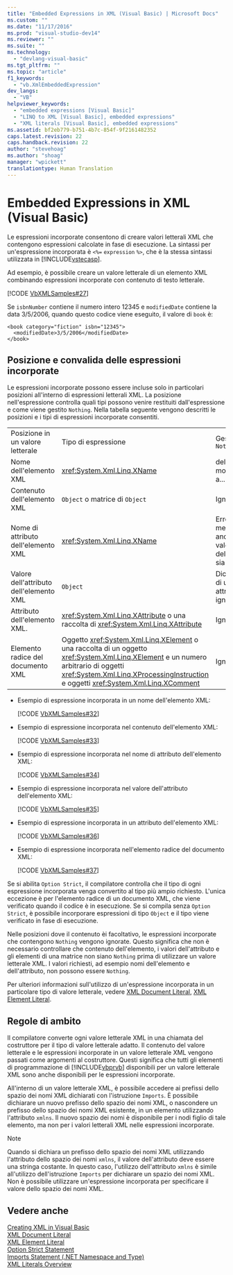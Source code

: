 ```yaml
---
title: "Embedded Expressions in XML (Visual Basic) | Microsoft Docs"
ms.custom: ""
ms.date: "11/17/2016"
ms.prod: "visual-studio-dev14"
ms.reviewer: ""
ms.suite: ""
ms.technology: 
  - "devlang-visual-basic"
ms.tgt_pltfrm: ""
ms.topic: "article"
f1_keywords: 
  - "vb.XmlEmbeddedExpression"
dev_langs: 
  - "VB"
helpviewer_keywords: 
  - "embedded expressions [Visual Basic]"
  - "LINQ to XML [Visual Basic], embedded expressions"
  - "XML literals [Visual Basic], embedded expressions"
ms.assetid: bf2eb779-b751-4b7c-854f-9f2161482352
caps.latest.revision: 22
caps.handback.revision: 22
author: "stevehoag"
ms.author: "shoag"
manager: "wpickett"
translationtype: Human Translation
---
```

# Embedded Expressions in XML (Visual Basic)
Le espressioni incorporate consentono di creare valori letterali XML che contengono espressioni calcolate in fase di esecuzione.  La sintassi per un'espressione incorporata è `<%=` `expression` `%>`, che è la stessa sintassi utilizzata in [!INCLUDE[vstecasp](../../../../csharp/language-reference/preprocessor-directives/includes/vstecasp_md.md)].  
  
 Ad esempio, è possibile creare un valore letterale di un elemento XML combinando espressioni incorporate con contenuto di testo letterale.  
  
 [!CODE [VbXMLSamples#27](../CodeSnippet/VS_Snippets_VBCSharp/VbXMLSamples#27)]  
  
 Se `isbnNumber` contiene il numero intero 12345 e `modifiedDate` contiene la data 3\/5\/2006, quando questo codice viene eseguito, il valore di `book` è:  
  
```  
<book category="fiction" isbn="12345">  
  <modifiedDate>3/5/2006</modifiedDate>  
</book>  
```  
  
## Posizione e convalida delle espressioni incorporate  
 Le espressioni incorporate possono essere incluse solo in particolari posizioni all'interno di espressioni letterali XML.  La posizione nell'espressione controlla quali tipi possono venire restituiti dall'espressione e come viene gestito `Nothing`.  Nella tabella seguente vengono descritti le posizioni e i tipi di espressioni incorporate consentiti.  
  
||||  
|-|-|-|  
|Posizione in un valore letterale|Tipo di espressione|Gestione di `Nothing`|  
|Nome dell'elemento XML|<xref:System.Xml.Linq.XName>|delle modifiche a..."|  
|Contenuto dell'elemento XML|`Object` o matrice di `Object`|Ignorato|  
|Nome di attributo dell'elemento XML|<xref:System.Xml.Linq.XName>|Errore, a meno che anche il valore dell'attributo sia `Nothing`|  
|Valore dell'attributo dell'elemento XML|`Object`|Dichiarazione di un attributo ignorata.|  
|Attributo dell'elemento XML.|<xref:System.Xml.Linq.XAttribute> o una raccolta di <xref:System.Xml.Linq.XAttribute>|Ignorato|  
|Elemento radice del documento XML|Oggetto <xref:System.Xml.Linq.XElement> o una raccolta di un oggetto <xref:System.Xml.Linq.XElement> e un numero arbitrario di oggetti <xref:System.Xml.Linq.XProcessingInstruction> e oggetti <xref:System.Xml.Linq.XComment>|Ignorato|  
  
-   Esempio di espressione incorporata in un nome dell'elemento XML:  
  
     [!CODE [VbXMLSamples#32](../CodeSnippet/VS_Snippets_VBCSharp/VbXMLSamples#32)]  
  
-   Esempio di espressione incorporata nel contenuto dell'elemento XML:  
  
     [!CODE [VbXMLSamples#33](../CodeSnippet/VS_Snippets_VBCSharp/VbXMLSamples#33)]  
  
-   Esempio di espressione incorporata nel nome di attributo dell'elemento XML:  
  
     [!CODE [VbXMLSamples#34](../CodeSnippet/VS_Snippets_VBCSharp/VbXMLSamples#34)]  
  
-   Esempio di espressione incorporata nel valore dell'attributo dell'elemento XML:  
  
     [!CODE [VbXMLSamples#35](../CodeSnippet/VS_Snippets_VBCSharp/VbXMLSamples#35)]  
  
-   Esempio di espressione incorporata in un attributo dell'elemento XML:  
  
     [!CODE [VbXMLSamples#36](../CodeSnippet/VS_Snippets_VBCSharp/VbXMLSamples#36)]  
  
-   Esempio di espressione incorporata nell'elemento radice del documento XML:  
  
     [!CODE [VbXMLSamples#37](../CodeSnippet/VS_Snippets_VBCSharp/VbXMLSamples#37)]  
  
 Se si abilita `Option Strict`, il compilatore controlla che il tipo di ogni espressione incorporata venga convertito al tipo più ampio richiesto.  L'unica eccezione è per l'elemento radice di un documento XML, che viene verificato quando il codice è in esecuzione.  Se si compila senza `Option Strict`, è possibile incorporare espressioni di tipo `Object` e il tipo viene verificato in fase di esecuzione.  
  
 Nelle posizioni dove il contenuto èi facoltativo, le espressioni incorporate che contengono `Nothing` vengono ignorate.  Questo significa che non è necessario controllare che contenuto dell'elemento, i valori dell'attributo e gli elementi di una matrice non siano `Nothing` prima di utilizzare un valore letterale XML.  I valori richiesti, ad esempio nomi dell'elemento e dell'attributo, non possono essere `Nothing`.  
  
 Per ulteriori informazioni sull'utilizzo di un'espressione incorporata in un particolare tipo di valore letterale, vedere [XML Document Literal](../../../../visual-basic/language-reference/xml-literals/xml-document-literal.md), [XML Element Literal](../../../../visual-basic/language-reference/xml-literals/xml-element-literal.md).  
  
## Regole di ambito  
 Il compilatore converte ogni valore letterale XML in una chiamata del costruttore per il tipo di valore letterale adatto.  Il contenuto del valore letterale e le espressioni incorporate in un valore letterale XML vengono passati come argomenti al costruttore.  Questi significa che tutti gli elementi di programmazione di [!INCLUDE[vbprvb](../../../../csharp/programming-guide/concepts/linq/includes/vbprvb_md.md)] disponibili per un valore letterale XML sono anche disponibili per le espressioni incorporate.  
  
 All'interno di un valore letterale XML, è possibile accedere ai prefissi dello spazio dei nomi XML dichiarati con l'istruzione `Imports`.  È possibile dichiarare un nuovo prefisso dello spazio dei nomi XML, o nascondere un prefisso dello spazio dei nomi XML esistente, in un elemento utilizzando l'attributo `xmlns`.  Il nuovo spazio dei nomi è disponibile per i nodi figlio di tale elemento, ma non per i valori letterali XML nelle espressioni incorporate.  
  
> [!NOTE]
>  Quando si dichiara un prefisso dello spazio dei nomi XML utilizzando l'attributo dello spazio dei nomi `xmlns`, il valore dell'attributo deve essere una stringa costante.  In questo caso, l'utilizzo dell'attributo `xmlns` è simile all'utilizzo dell'istruzione `Imports` per dichiarare un spazio dei nomi XML.  Non è possibile utilizzare un'espressione incorporata per specificare il valore dello spazio dei nomi XML.  
  
## Vedere anche  
 [Creating XML in Visual Basic](../../../../visual-basic/programming-guide/language-features/xml/creating-xml.md)   
 [XML Document Literal](../../../../visual-basic/language-reference/xml-literals/xml-document-literal.md)   
 [XML Element Literal](../../../../visual-basic/language-reference/xml-literals/xml-element-literal.md)   
 [Option Strict Statement](../../../../visual-basic/language-reference/statements/option-strict-statement.md)   
 [Imports Statement \(.NET Namespace and Type\)](../../../../visual-basic/language-reference/statements/imports-statement-net-namespace-and-type.md)   
 [XML Literals Overview](../../../../visual-basic/programming-guide/language-features/xml/xml-literals-overview.md)